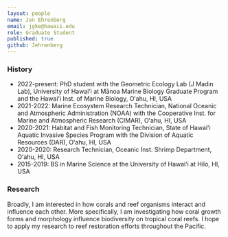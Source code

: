 ```yaml
---
layout: people
name: Jon Ehrenberg
email: jgke@hawaii.edu
role: Graduate Student
published: true
github: Jehrenberg
---
```


### History

- 2022-present: PhD student with the Geometric Ecology Lab (J Madin Lab), University of Hawaiʻi at Mānoa Marine Biology Graduate Program and the Hawaiʻi Inst. of Marine Biology, Oʻahu, HI, USA
- 2021-2022: Marine Ecosystem Research Technician, National Oceanic and Atmospheric Administration (NOAA) with the Cooperative Inst. for Marine and Atmospheric Research (CIMAR), Oʻahu, HI, USA
- 2020-2021: Habitat and Fish Monitoring Technician, State of Hawaiʻi Aquatic Invasive Species Program with the Division of Aquatic Resources (DAR), Oʻahu, HI, USA
- 2020-2020: Research Technician, Oceanic Inst. Shrimp Department, Oʻahu, HI, USA
- 2015-2019: BS in Marine Science at the University of Hawaiʻi at Hilo, HI, USA


### Research

Broadly, I am interested in how corals and reef organisms interact and influence each other. More specifically, I am investigating how coral growth forms and morphology influence biodiversity on tropical coral reefs. I hope to apply my research to reef restoration efforts throughout the Pacific.
